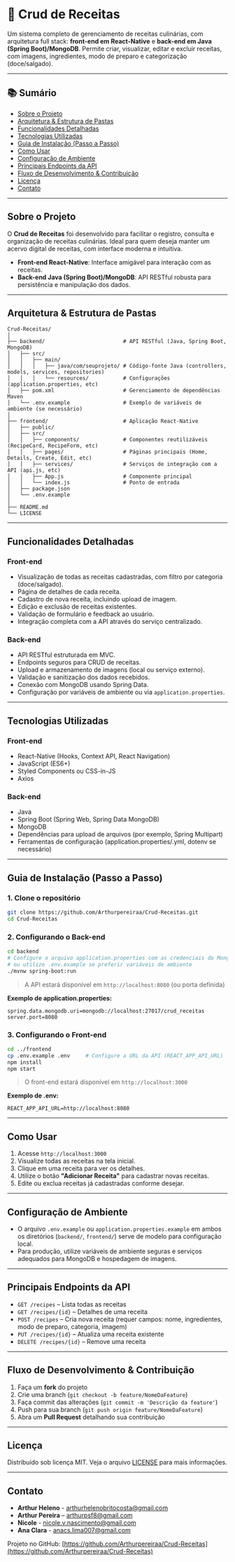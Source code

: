 # 🍳 Crud de Receitas

Um sistema completo de gerenciamento de receitas culinárias, com arquitetura full stack: **front-end em React-Native** e **back-end em Java (Spring Boot)/MongoDB**. Permite criar, visualizar, editar e excluir receitas, com imagens, ingredientes, modo de preparo e categorização (doce/salgado).

---

## 📚 Sumário

- [Sobre o Projeto](#sobre-o-projeto)
- [Arquitetura & Estrutura de Pastas](#arquitetura--estrutura-de-pastas)
- [Funcionalidades Detalhadas](#funcionalidades-detalhadas)
- [Tecnologias Utilizadas](#tecnologias-utilizadas)
- [Guia de Instalação (Passo a Passo)](#guia-de-instalação-passo-a-passo)
- [Como Usar](#como-usar)
- [Configuração de Ambiente](#configuração-de-ambiente)
- [Principais Endpoints da API](#principais-endpoints-da-api)
- [Fluxo de Desenvolvimento & Contribuição](#fluxo-de-desenvolvimento--contribuição)
- [Licença](#licença)
- [Contato](#contato)

---

## Sobre o Projeto

O **Crud de Receitas** foi desenvolvido para facilitar o registro, consulta e organização de receitas culinárias. Ideal para quem deseja manter um acervo digital de receitas, com interface moderna e intuitiva.

- **Front-end React-Native**: Interface amigável para interação com as receitas.
- **Back-end Java (Spring Boot)/MongoDB**: API RESTful robusta para persistência e manipulação dos dados.

---

## Arquitetura & Estrutura de Pastas

```text
Crud-Receitas/
│
├── backend/                         # API RESTful (Java, Spring Boot, MongoDB)
│   ├── src/
│   │   ├── main/
│   │   │   ├── java/com/seuprojeto/ # Código-fonte Java (controllers, models, services, repositories)
│   │   │   └── resources/           # Configurações (application.properties, etc)
│   ├── pom.xml                      # Gerenciamento de dependências Maven
│   └── .env.example                 # Exemplo de variáveis de ambiente (se necessário)
│
├── frontend/                        # Aplicação React-Native
│   ├── public/
│   ├── src/
│   │   ├── components/              # Componentes reutilizáveis (RecipeCard, RecipeForm, etc)
│   │   ├── pages/                   # Páginas principais (Home, Details, Create, Edit, etc)
│   │   ├── services/                # Serviços de integração com a API (api.js, etc)
│   │   ├── App.js                   # Componente principal
│   │   └── index.js                 # Ponto de entrada
│   ├── package.json
│   └── .env.example
│
├── README.md
└── LICENSE
```

---

## Funcionalidades Detalhadas

### Front-end

- Visualização de todas as receitas cadastradas, com filtro por categoria (doce/salgado).
- Página de detalhes de cada receita.
- Cadastro de nova receita, incluindo upload de imagem.
- Edição e exclusão de receitas existentes.
- Validação de formulário e feedback ao usuário.
- Integração completa com a API através do serviço centralizado.

### Back-end

- API RESTful estruturada em MVC.
- Endpoints seguros para CRUD de receitas.
- Upload e armazenamento de imagens (local ou serviço externo).
- Validação e sanitização dos dados recebidos.
- Conexão com MongoDB usando Spring Data.
- Configuração por variáveis de ambiente ou via `application.properties`.

---

## Tecnologias Utilizadas

### Front-end

- React-Native (Hooks, Context API, React Navigation)
- JavaScript (ES6+)
- Styled Components ou CSS-in-JS
- Axios

### Back-end

- Java
- Spring Boot (Spring Web, Spring Data MongoDB)
- MongoDB
- Dependências para upload de arquivos (por exemplo, Spring Multipart)
- Ferramentas de configuração (application.properties/.yml, dotenv se necessário)

---

## Guia de Instalação (Passo a Passo)

### 1. Clone o repositório

```bash
git clone https://github.com/Arthurpereiraa/Crud-Receitas.git
cd Crud-Receitas
```

### 2. Configurando o Back-end

```bash
cd backend
# Configure o arquivo application.properties com as credenciais do MongoDB e porta desejada
# ou utilize .env.example se preferir variáveis de ambiente
./mvnw spring-boot:run
```
> A API estará disponível em `http://localhost:8080` (ou porta definida)

**Exemplo de application.properties:**
```
spring.data.mongodb.uri=mongodb://localhost:27017/crud_receitas
server.port=8080
```

### 3. Configurando o Front-end

```bash
cd ../frontend
cp .env.example .env     # Configure a URL da API (REACT_APP_API_URL)
npm install
npm start
```
> O front-end estará disponível em `http://localhost:3000`

**Exemplo de .env:**
```
REACT_APP_API_URL=http://localhost:8080
```

---

## Como Usar

1. Acesse `http://localhost:3000`
2. Visualize todas as receitas na tela inicial.
3. Clique em uma receita para ver os detalhes.
4. Utilize o botão **"Adicionar Receita"** para cadastrar novas receitas.
5. Edite ou exclua receitas já cadastradas conforme desejar.

---

## Configuração de Ambiente

- O arquivo `.env.example` ou `application.properties.example` em ambos os diretórios (`backend/`, `frontend/`) serve de modelo para configuração local.
- Para produção, utilize variáveis de ambiente seguras e serviços adequados para MongoDB e hospedagem de imagens.

---

## Principais Endpoints da API

- `GET /recipes` – Lista todas as receitas
- `GET /recipes/{id}` – Detalhes de uma receita
- `POST /recipes` – Cria nova receita (requer campos: nome, ingredientes, modo de preparo, categoria, imagem)
- `PUT /recipes/{id}` – Atualiza uma receita existente
- `DELETE /recipes/{id}` – Remove uma receita

---

## Fluxo de Desenvolvimento & Contribuição

1. Faça um **fork** do projeto
2. Crie uma branch (`git checkout -b feature/NomeDaFeature`)
3. Faça commit das alterações (`git commit -m 'Descrição da feature'`)
4. Push para sua branch (`git push origin feature/NomeDaFeature`)
5. Abra um **Pull Request** detalhando sua contribuição

---

## Licença

Distribuído sob licença MIT. Veja o arquivo [LICENSE](LICENSE) para mais informações.

---

## Contato

- **Arthur Heleno** - arthurhelenobritocosta@gmail.com
- **Arthur Pereira** – arthurpsf8@gmail.com
- **Nicole** - nicole.v.nascimento@gmail.com
- **Ana Clara** - anacs.lima007@gmail.com

Projeto no GitHub: [https://github.com/Arthurpereiraa/Crud-Receitas](https://github.com/Arthurpereiraa/Crud-Receitas)
```
